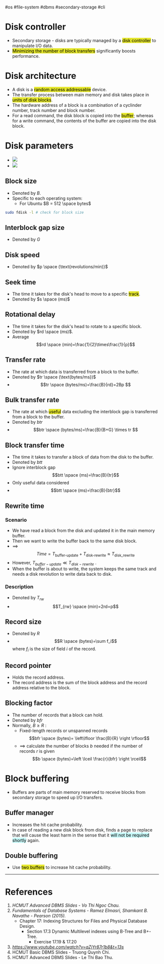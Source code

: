 #os #file-system #dbms #secondary-storage #cli 

# Disk controller
- Secondary storage - disks are typically managed by a <mark style="background: #e4e62d;">disk controller</mark> to manipulate I/O data.
- <mark style="background: #e4e62d;">Minimizing the number of block transfers</mark> significantly boosts performance.
# Disk architecture
- A disk is a <mark style="background: #e4e62d;">random access addressable</mark> device.
- The transfer process between main memory and disk takes place in <mark style="background: #e4e62d;">units of disk blocks</mark>.
- The hardware address of a block is a combination of a cyclinder number, track number and block number.
- For a read command, the disk block is copied into the <mark style="background: #e4e62d;">buffer</mark>; whereas for a write command, the contents of the buffer are copied into the disk block.
# Disk parameters
- ![](Pasted%20image%2020241025101216.png)
- ![](Pasted%20image%2020241025101247.png)
## Block size
- Denoted by $B$.
- Specific to each operating system:
	- For Ubuntu $B = 512 \space bytes$ 
```bash
sudo fdisk -l # check for block size
```

## Interblock gap size
- Denoted by $G$
## Disk speed
- Denoted by $p \space (\text{revolutions/min)}$
## Seek time
- The time it takes for the disk's head to move to a specific <mark style="background: #e4e62d;">track</mark>.
- Denoted by $s \space (ms)$
## Rotational delay
- The time it takes for the disk's head to rotate to a specific block.
- Denoted by $rd \space (ms)$.
- Average $$rd \space (min)=\frac{1}{2}\times\frac{1}{p}$$
## Transfer rate
- The rate at which data is transferred from a block to the buffer.
- Denoted by $tr \space (\text{bytes/ms})$ 
- $$tr \space (bytes/ms)=\frac{B}{rd}=2Bp $$
## Bulk transfer rate
- The rate at which <mark style="background: #e4e62d;">useful</mark> data excluding the interblock gap is transferred from a block to the buffer.
- Denoted by $btr$
- $$btr \space (bytes/ms)=\frac{B}{B+G} \times tr $$
## Block transfer time
- The time it takes to transfer a block of data from the disk to the buffer.
- Denoted by $btt$
- Ignore interblock gap $$btt \space (ms)=\frac{B}{tr}$$
- Only useful data considered
- $$btt \space (ms)=\frac{B}{btr}$$

## Rewrite time
### Scenario
- We have read a block from the disk and updated it in the main memory buffer.
- Then we want to write the buffer back to the same disk block.
- $\implies$ $$Time = T_{\text{buffer-update}}+T_{\text{disk-rewrite}} \approx T_{\text{disk\_rewrite}}$$
- However, $T_{buffer-update} \ll T_{disk-rewrite}$ .
- When the buffer is about to write, the system keeps the same track and needs a disk revolution to write data back to disk.
### Description
- Denoted by $T_{rw}$
- $$T_{rw} \space (min)=2rd=p$$
## Record size
- Denoted by $R$
- $$R \space (bytes)=\sum f_i$$ where $f_i$ is the size of field $i$ of the record.

## Record pointer
- Holds the record address.
- The record address is the sum of  the block address and the record address relative to the block.
## Blocking factor
- The number of records that a block can hold.
- Denoted by $bfr$ 
- Normally, $B \geq R$ :
	- Fixed-length records or unspanned records $$bfr \space (bytes)= \left\lfloor \frac{B}{R} \right \rfloor$$
	- $\implies$ calculate the number of blocks $b$ needed if the number of records $r$ is given $$b \space (bytes)=\left \lceil \frac{r}{bfr} \right \rceil$$
# Block buffering
- Buffers are parts of main memory reserved to receive blocks from secondary storage to speed up I/O transfers.
## Buffer manager
- Increases the hit cache probability.
- In case of reading a new disk block from disk,  finds a page to replace that will cause the least harm in the sense that it <mark style="background: #ABF7F7A6;">will not be required shortly</mark> again.

## Double buffering
- Use <mark style="background: #e4e62d;">two buffers</mark> to increase hit cache probability.

---
# References
1. *HCMUT Advanced DBMS Slides - Vo Thi Ngoc Chau.*
2. *Fundamentals of Database Systems - Ramez Elmasri, Shamkant B. Navathe - Pearson (2015).*
	- Chapter 17: Indexing Structures for Files and Physical Database Design.
		- Section 17.3 Dynamic Multilevel indexes using B-Tree and B+-Tree.
			- Exercise 17.19 & 17.20
1. *https://www.youtube.com/watch?v=aZjYr87r1b8&t=13s*
2. HCMUT Basic DBMS Slides - Truong Quynh Chi.
3. HCMUT Advanced DBMS Slides - Le Thi Bao Thu.